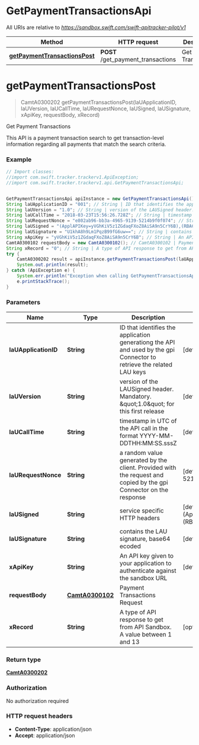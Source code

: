 # GetPaymentTransactionsApi

All URIs are relative to *https://sandbox.swift.com/swift-apitracker-pilot/v1*

Method | HTTP request | Description
------------- | ------------- | -------------
[**getPaymentTransactionsPost**](GetPaymentTransactionsApi.md#getPaymentTransactionsPost) | **POST** /get_payment_transactions | Get Payment Transactions


<a name="getPaymentTransactionsPost"></a>
# **getPaymentTransactionsPost**
> CamtA0300202 getPaymentTransactionsPost(laUApplicationID, laUVersion, laUCallTime, laURequestNonce, laUSigned, laUSignature, xApiKey, requestBody, xRecord)

Get Payment Transactions

This API is a payment transaction search to get transaction-level information regarding all payments that match the search criteria.

### Example
```java
// Import classes:
//import com.swift.tracker.trackerv1.ApiException;
//import com.swift.tracker.trackerv1.api.GetPaymentTransactionsApi;


GetPaymentTransactionsApi apiInstance = new GetPaymentTransactionsApi();
String laUApplicationID = "001"; // String | ID that identifies the application generationg the API and used by the gpi Connector to retrieve the related LAU keys
String laUVersion = "1.0"; // String | version of the LAUSigned header. Mandatory. \"1.0\" for this first release
String laUCallTime = "2018-03-23T15:56:26.728Z"; // String | timestamp in UTC of the API call in the format YYYY-MM-DDTHH:MM:SS.sssZ
String laURequestNonce = "e802ab96-bb3a-4965-9139-5214b9f0f074"; // String | a random value generated by the client. Provided with the request and copied by the gpi Connector on the response
String laUSigned = "(ApplAPIKey=yVGhKiV5z1ZGdaqFXoZ8AiSA9n5CrY6B),(RBACRole=[FullViewer/Scope/cclabeb0])"; // String | service specific HTTP headers
String laUSignature = "U1khA8h9Lm1PqzB99fG6uw=="; // String | contains the LAU signature, base64 ecoded
String xApiKey = "yVGhKiV5z1ZGdaqFXoZ8AiSA9n5CrY6B"; // String | An API key given to your application to authenticate against the sandbox URL
CamtA0300102 requestBody = new CamtA0300102(); // CamtA0300102 | Payment Transactions Request
String xRecord = "0"; // String | A type of API response to get from API Sandbox. A value between 1 and 13
try {
    CamtA0300202 result = apiInstance.getPaymentTransactionsPost(laUApplicationID, laUVersion, laUCallTime, laURequestNonce, laUSigned, laUSignature, xApiKey, requestBody, xRecord);
    System.out.println(result);
} catch (ApiException e) {
    System.err.println("Exception when calling GetPaymentTransactionsApi#getPaymentTransactionsPost");
    e.printStackTrace();
}
```

### Parameters

Name | Type | Description  | Notes
------------- | ------------- | ------------- | -------------
 **laUApplicationID** | **String**| ID that identifies the application generationg the API and used by the gpi Connector to retrieve the related LAU keys | [default to 001]
 **laUVersion** | **String**| version of the LAUSigned header. Mandatory. \&quot;1.0\&quot; for this first release | [default to 1.0]
 **laUCallTime** | **String**| timestamp in UTC of the API call in the format YYYY-MM-DDTHH:MM:SS.sssZ | [default to 2018-03-23T15:56:26.728Z]
 **laURequestNonce** | **String**| a random value generated by the client. Provided with the request and copied by the gpi Connector on the response | [default to e802ab96-bb3a-4965-9139-5214b9f0f074]
 **laUSigned** | **String**| service specific HTTP headers | [default to (ApplAPIKey&#x3D;yVGhKiV5z1ZGdaqFXoZ8AiSA9n5CrY6B),(RBACRole&#x3D;[FullViewer/Scope/cclabeb0])]
 **laUSignature** | **String**| contains the LAU signature, base64 ecoded | [default to U1khA8h9Lm1PqzB99fG6uw&#x3D;&#x3D;]
 **xApiKey** | **String**| An API key given to your application to authenticate against the sandbox URL | [default to yVGhKiV5z1ZGdaqFXoZ8AiSA9n5CrY6B]
 **requestBody** | [**CamtA0300102**](CamtA0300102.md)| Payment Transactions Request |
 **xRecord** | **String**| A type of API response to get from API Sandbox. A value between 1 and 13 | [optional] [default to 0]

### Return type

[**CamtA0300202**](CamtA0300202.md)

### Authorization

No authorization required

### HTTP request headers

 - **Content-Type**: application/json
 - **Accept**: application/json

